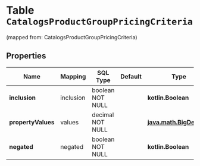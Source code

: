 
# Table `CatalogsProductGroupPricingCriteria`
(mapped from: CatalogsProductGroupPricingCriteria)

## Properties
Name | Mapping | SQL Type | Default | Type | Description | Notes
---- | ------- | -------- | ------- | ---- | ----------- | -----
**inclusion** | inclusion | boolean NOT NULL |  | **kotlin.Boolean** |  | 
**propertyValues** | values | decimal NOT NULL |  | [**java.math.BigDecimal**](java.math.BigDecimal.md) |  | 
**negated** | negated | boolean NOT NULL |  | **kotlin.Boolean** |  | 





